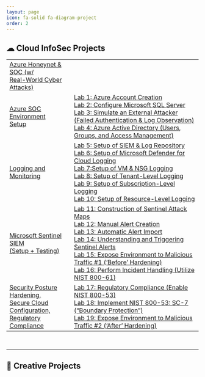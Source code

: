 ```yaml
---
layout: page
icon: fa-solid fa-diagram-project
order: 2
---
```


## ☁ **Cloud InfoSec Projects**
<table class="table-name">
  <tr>
    <td>
      <a href="https://erichmair.io/posts/Azure-Honeynet-+-SOC/">Azure Honeynet & SOC (w/ <br>Real-World Cyber Attacks)</a>
    </td>
    <td></td>
  </tr>
  <tr>
    <td>
      <a href="https://erichmair.io/posts/Project-Azure-SOC-Environment-Setup/">Azure SOC Environment <br> Setup</a>
    </td>
    <td> 
      <a href="https://erichmair.io/posts/Project-Azure-SOC-Environment-Setup/#lab-1-create-azure-account-and-lab-environment/">Lab 1: Azure Account Creation</a><br>
      <a href="https://erichmair.io/posts/Project-Azure-SOC-Environment-Setup/#lab-2-configure-microsoft-sql-server/">Lab 2: Configure Microsoft SQL Server</a><br>
      <a href="https://erichmair.io/posts/Project-Azure-SOC-Environment-Setup/#lab-3-simulate-an-external-attacker-failed-authentication--log-observation/">Lab 3: Simulate an External Attacker (Failed Authentication & Log Observation)</a><br>
      <a href="https://erichmair.io/posts/Project-Azure-SOC-Environment-Setup/#lab-4-azure-active-directory-users-groups-and-access-management/">Lab 4: Azure Active Directory (Users, Groups, and Access Management)</a>
    </td>
  </tr>
  <tr>
    <td>
      <a href="https://erichmair.io/posts/Project-Logging-and-Monitoring/">Logging and Monitoring</a>
    </td>
    <td> 
      <a href="https://erichmair.io/posts/Project-Logging-and-Monitoring/#lab-5-setup-of-siem--log-repository/">Lab 5: Setup of SIEM & Log Repository</a><br>
      <a href="https://erichmair.io/posts/Project-Logging-and-Monitoring/#lab-6-setup-of-microsoft-defender-for-cloud-logging/">Lab 6: Setup of Microsoft Defender for Cloud Logging</a><br>
      <a href="https://erichmair.io/posts/Project-Logging-and-Monitoring/#lab-7-setup-of-vm--nsg-logging/">Lab 7:Setup of VM & NSG Logging </a><br>
      <a href="https://erichmair.io/posts/Project-Logging-and-Monitoring/#lab-8-setup-of-tenant-level-logging/">Lab 8: Setup of Tenant-Level Logging</a><br>
      <a href="https://erichmair.io/posts/Project-Logging-and-Monitoring/#lab-9-setup-of-subscription-level-logging/">Lab 9: Setup of Subscription-Level Logging</a><br>
      <a href="https://erichmair.io/posts/Project-Logging-and-Monitoring/#lab-10-setup-of-resource-level-logging/">Lab 10: Setup of Resource-Level Logging</a>
    </td>
  </tr>
  <tr>
    <td>
      <a href="https://erichmair.io/posts/Project-Microsoft-Sentinel-SIEM-(Setup-+-Testing)/">Microsoft Sentinel SIEM <br>(Setup + Testing)</a>
    </td>
    <td> 
      <a href="https://erichmair.io/posts/Project-Microsoft-Sentinel-SIEM-(Setup-+-Testing)/#lab-11-construction-of-sentinel-attack-maps/">Lab 11: Construction of Sentinel Attack Maps</a><br>
      <a href="https://erichmair.io/posts/Project-Microsoft-Sentinel-SIEM-(Setup-+-Testing)/#lab-12-manual-alert-creation/">Lab 12: Manual Alert Creation</a><br>
      <a href="https://erichmair.io/posts/Project-Microsoft-Sentinel-SIEM-(Setup-+-Testing)/#lab-13-automatic-alert-import/">Lab 13: Automatic Alert Import</a><br>
      <a href="https://erichmair.io/posts/Project-Microsoft-Sentinel-SIEM-(Setup-+-Testing)/#lab-14-understanding-and-triggering-sentinel-alerts/">Lab 14: Understanding and Triggering Sentinel Alerts</a><br>
      <a href="https://erichmair.io/posts/Project-Microsoft-Sentinel-SIEM-(Setup-+-Testing)/#lab-15-expose-environment-to-malicious-traffic-1-before-hardening/">Lab 15: Expose Environment to Malicious Traffic #1 (‘Before’ Hardening)</a><br>
      <a href="https://erichmair.io/posts/Project-Microsoft-Sentinel-SIEM-(Setup-+-Testing)/#lab-16-perform-incident-handling-utilize-nist-800-61/">Lab 16: Perform Incident Handling (Utilize NIST 800-61)</a>
    </td>
  </tr>
  <tr>
    <td>
      <a href="https://erichmair.io/posts/Project-Security-Posture-Hardening,-Secure-Cloud-Configuration,-Regulatory-Compliance/">Security Posture Hardening, <br>Secure Cloud Configuration, <br>Regulatory Compliance</a>
    </td>
    <td> 
      <a href="https://erichmair.io/posts/Project-Security-Posture-Hardening,-Secure-Cloud-Configuration,-Regulatory-Compliance/#lab-17-regulatory-compliance-enable-nist-800-53">Lab 17: Regulatory Compliance (Enable NIST 800-53)</a><br>
      <a href="https://erichmair.io/posts/Project-Security-Posture-Hardening,-Secure-Cloud-Configuration,-Regulatory-Compliance/#lab-18-implement-nist-800-53-sc-7-boundary-protection">Lab 18: Implement NIST 800-53: SC-7 (“Boundary Protection”)</a><br>
      <a href="https://erichmair.io/posts/Project-Security-Posture-Hardening,-Secure-Cloud-Configuration,-Regulatory-Compliance/#lab-19-expose-environment-to-malicious-traffic-2-after-hardening">Lab 19: Expose Environment to Malicious Traffic #2 (‘After’ Hardening)</a>
    </td>
  </tr>
</table>

<br>

----

## 🎨 **Creative Projects**
